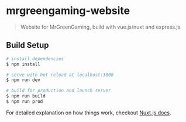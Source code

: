 # mrgreengaming-website

> Website for MrGreenGaming, build with vue.js/nuxt and express.js

## Build Setup

``` bash
# install dependencies
$ npm install

# serve with hot reload at localhost:3000
$ npm run dev

# build for production and launch server
$ npm run build
$ npm run prod

```

For detailed explanation on how things work, checkout [Nuxt.js docs](https://nuxtjs.org).
